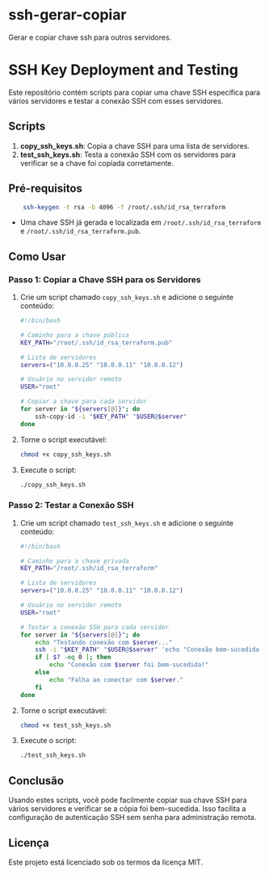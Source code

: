 # ssh-gerar-copiar
Gerar e copiar chave ssh para outros servidores.

# SSH Key Deployment and Testing

Este repositório contém scripts para copiar uma chave SSH específica para vários servidores e testar a conexão SSH com esses servidores.

## Scripts

1. **copy_ssh_keys.sh**: Copia a chave SSH para uma lista de servidores.
2. **test_ssh_keys.sh**: Testa a conexão SSH com os servidores para verificar se a chave foi copiada corretamente.

## Pré-requisitos
```bash
    ssh-keygen -t rsa -b 4096 -f /root/.ssh/id_rsa_terraform
 ```
- Uma chave SSH já gerada e localizada em `/root/.ssh/id_rsa_terraform` e `/root/.ssh/id_rsa_terraform.pub`.

## Como Usar

### Passo 1: Copiar a Chave SSH para os Servidores

1. Crie um script chamado `copy_ssh_keys.sh` e adicione o seguinte conteúdo:

    ```bash
    #!/bin/bash

    # Caminho para a chave pública
    KEY_PATH="/root/.ssh/id_rsa_terraform.pub"

    # Lista de servidores
    servers=("10.0.0.25" "10.0.0.11" "10.0.0.12")

    # Usuário no servidor remoto
    USER="root"

    # Copiar a chave para cada servidor
    for server in "${servers[@]}"; do
        ssh-copy-id -i "$KEY_PATH" "$USER@$server"
    done
    ```

2. Torne o script executável:

    ```bash
    chmod +x copy_ssh_keys.sh
    ```

3. Execute o script:

    ```bash
    ./copy_ssh_keys.sh
    ```

### Passo 2: Testar a Conexão SSH

1. Crie um script chamado `test_ssh_keys.sh` e adicione o seguinte conteúdo:

    ```bash
    #!/bin/bash

    # Caminho para a chave privada
    KEY_PATH="/root/.ssh/id_rsa_terraform"

    # Lista de servidores
    servers=("10.0.0.25" "10.0.0.11" "10.0.0.12")

    # Usuário no servidor remoto
    USER="root"

    # Testar a conexão SSH para cada servidor
    for server in "${servers[@]}"; do
        echo "Testando conexão com $server..."
        ssh -i "$KEY_PATH" "$USER@$server" 'echo "Conexão bem-sucedida com $server"'
        if [ $? -eq 0 ]; then
            echo "Conexão com $server foi bem-sucedida!"
        else
            echo "Falha ao conectar com $server."
        fi
    done
    ```

2. Torne o script executável:

    ```bash
    chmod +x test_ssh_keys.sh
    ```

3. Execute o script:

    ```bash
    ./test_ssh_keys.sh
    ```

## Conclusão

Usando estes scripts, você pode facilmente copiar sua chave SSH para vários servidores e verificar se a cópia foi bem-sucedida. Isso facilita a configuração de autenticação SSH sem senha para administração remota.

## Licença

Este projeto está licenciado sob os termos da licença MIT.
